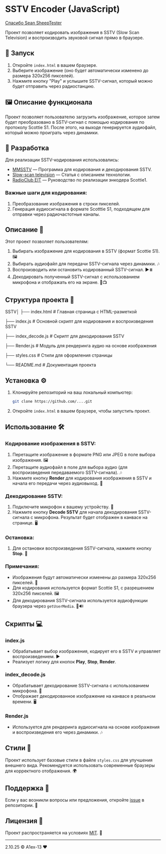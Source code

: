 # SSTV Encoder (JavaScript)

[Спасибо Sean SheepTester](https://sheeptester.github.io)

Проект позволяет кодировать изображения в SSTV (Slow Scan Television) и воспроизводить звуковой сигнал прямо в браузере.

## 🚀 Запуск
1. Откройте `index.html` в вашем браузере.
2. Выберите изображение (оно будет автоматически изменено до размера 320x256 пикселей).
3. Нажмите кнопку "Play" и услышите SSTV-сигнал, который можно будет отправить через радиостанцию.

## 🖼️ Описание функционала
Проект позволяет пользователю загрузить изображение, которое затем будет преобразовано в SSTV-сигнал с помощью кодирования по протоколу Scottie S1. После этого, на выходе генерируется аудиофайл, который можно проиграть через динамики.

## 🔧 Разработка

Для реализации SSTV-кодирования использовались:
- [MMSSTV](https://hamsoft.ca/pages/mmsstv.php) — Программа для кодирования и декодирования SSTV.
- [Slow-scan television](https://en.wikipedia.org/wiki/Slow-scan_television) — Статья с описанием технологии.
- [RadioClub EIT](https://radio.clubs.etsit.upm.es/blog/2019-08-10-sstv-scottie1-encoder/) — Руководство по реализации энкодера Scottie1.

### Важные шаги для кодирования:
1. Преобразование изображения в строки пикселей.
2. Генерация аудиосигнала в формате Scotttie S1, подходящем для отправки через радиочастотные каналы.


## Описание 📝

Этот проект позволяет пользователям:

1. Выбирать изображение для кодирования в SSTV (формат Scottie S1). 🖼️
2. Выбирать аудиофайл для передачи SSTV-сигнала через динамики. 🎶
3. Воспроизводить или остановить кодированный SSTV-сигнал. ▶️⏸️
4. Декодировать полученный SSTV-сигнал с использованием микрофона и отображать его на экране. 🎤📺

## Структура проекта 📂

SSTV│ 
├── index.html # Главная страница с HTML-разметкой 

├── index.js # Основной скрипт для кодирования и воспроизведения SSTV 

├── index_decode.js # Скрипт для декодирования SSTV 

├── Render.js # Модуль для рендеринга аудио на основе изображения 

├── styles.css # Стили для оформления страницы 

└── README.md # Документация проекта


## Установка ⚙️

1. Клонируйте репозиторий на ваш локальный компьютер:
    ```bash
    git clone https://github.com/....git
    ```

2. Откройте `index.html` в вашем браузере, чтобы запустить проект.

## Использование 🛠️

### Кодирование изображения в SSTV:

1. Перетащите изображение в формате PNG или JPEG в поле выбора изображения. 🖼️
2. Перетащите аудиофайл в поле для выбора аудио (для воспроизведения передаваемого SSTV-сигнала). 🎶
3. Нажмите кнопку **Render** для кодирования изображения в SSTV и начала его передачи через аудиовыход. 📡

### Декодирование SSTV:

1. Подключите микрофон к вашему устройству. 🎤
2. Нажмите кнопку **Decode SSTV** для начала декодирования SSTV-сигнала с микрофона. Результат будет отображен в канвасе на странице. 🖥️

### Остановка:

1. Для остановки воспроизведения SSTV-сигнала, нажмите кнопку **Stop**. 🛑

### Примечания:

- Изображения будут автоматически изменены до размера 320x256 пикселей. 🔄
- Для кодирования используется формат Scottie S1, с разрешением 320x256 пикселей. 🖼️
- Для декодирования SSTV-сигнала используется аудиофункции браузера через `getUserMedia`. 🎤🔊

## Скрипты 💻

### index.js

- Обрабатывает выбор изображения, кодирует его в SSTV и управляет воспроизведением. ▶️
- Реализует логику для кнопок **Play**, **Stop**, **Render**.

### index_decode.js

- Обрабатывает декодирование SSTV-сигнала с использованием микрофона. 🎤
- Отображает декодированное изображение на канвасе в реальном времени. 🖥️

### Render.js

- Используется для рендеринга аудиосигнала на основе изображения и воспроизведения его через динамики. 🎶

## Стили 🎨

Проект использует базовые стили в файле `styles.css` для улучшения внешнего вида. Рекомендуется использовать современные браузеры для корректного отображения. 🌍

## Поддержка 💬

Если у вас возникли вопросы или предложения, откройте [issue](https://github.com/yourusername/SSTV-Encoder-Decoder/issues) в репозитории. 🐞

## Лицензия 📜

Проект распространяется на условиях [MIT](https://opensource.org/licenses/MIT). 🔑

---

2.10.25 &copy; A1ex-13 ❤️


